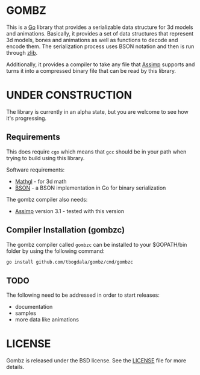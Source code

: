 GOMBZ
=====

This is a [Go][golang] library that provides a serializable data structure
for 3d models and animations. Basically, it provides a set of data structures that represent 3d models, bones
and animations as well as functions to decode and encode them. The serialization
process uses BSON notation and then is run through [zlib][zlib-link].

Additionally, it provides a compiler to take any file that [Assimp][assimp-link]
supports and turns it into a compressed binary file that can be read by this library.


UNDER CONSTRUCTION
==================

The library is currently in an alpha state, but you are welcome to see how
it's progressing.

Requirements
------------

This does require `cgo` which means that `gcc` should be in your path
when trying to build using this library.

Software requirements:

* [Mathgl][mgl] - for 3d math
* [BSON][bson-link] - a BSON implementation in Go for binary serialization

The gombz compiler also needs:

* [Assimp][assimp-link] version 3.1 - tested with this version


Compiler Installation (gombzc)
------------------------------

The gombz compiler called `gombzc` can be installed to your $GOPATH/bin folder
by using the following command:

```bash
go install github.com/tbogdala/gombz/cmd/gombzc
```

TODO
----

The following need to be addressed in order to start releases:

* documentation
* samples
* more data like animations


LICENSE
=======

Gombz is released under the BSD license. See the [LICENSE][license-link] file for more details.


[golang]: https://golang.org/
[license-link]: https://raw.githubusercontent.com/tbogdala/gombz/master/LICENSE
[mgl]: https://github.com/go-gl/mathgl
[bson-link]: http://gopkg.in/mgo.v2/bson
[zlib-link]: https://golang.org/pkg/compress/zlib/
[assimp-link]: http://assimp.sourceforge.net/
